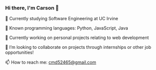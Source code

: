 ### Hi there, I'm Carson 👋

<!--
**carsonmdd/carsonmdd** is a ✨ _special_ ✨ repository because its `README.md` (this file) appears on your GitHub profile.

Here are some ideas to get you started:

- 🔭 I’m currently working on ...
- 🌱 I’m currently learning ...
- 👯 I’m looking to collaborate on ...
- 🤔 I’m looking for help with ...
- 💬 Ask me about ...
- 📫 How to reach me: ...
- 😄 Pronouns: ...
- ⚡ Fun fact: ...
-->
🏫 Currently studying Software Engineering at UC Irvine

🧰 Known programming languages: Python, JavaScript, Java

🔭 Currently working on personal projects relating to web development

👥 I’m looking to collaborate on projects through internships or other job opportunities!

📫 How to reach me: <a href=”mailto:cmd52465@gmail.com”>cmd52465@gmail.com</a>
